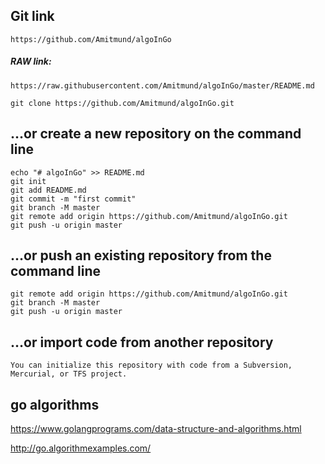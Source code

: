 ## Git link

```
https://github.com/Amitmund/algoInGo
```


##### RAW link:
```
https://raw.githubusercontent.com/Amitmund/algoInGo/master/README.md
```


```
git clone https://github.com/Amitmund/algoInGo.git
```


## …or create a new repository on the command line
```
echo "# algoInGo" >> README.md
git init
git add README.md
git commit -m "first commit"
git branch -M master
git remote add origin https://github.com/Amitmund/algoInGo.git
git push -u origin master
```
                
## …or push an existing repository from the command line
```
git remote add origin https://github.com/Amitmund/algoInGo.git
git branch -M master
git push -u origin master
```

## …or import code from another repository
```
You can initialize this repository with code from a Subversion, Mercurial, or TFS project.
```



## go algorithms

https://www.golangprograms.com/data-structure-and-algorithms.html

http://go.algorithmexamples.com/